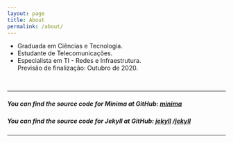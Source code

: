```yaml
---
layout: page
title: About 
permalink: /about/
---
```

- Graduada em Ciências e Tecnologia.  
- Estudante de Telecomunicações.  
- Especialista em TI - Redes e Infraestrutura.  
      Previsão de finalização: Outubro de 2020.  


&nbsp;





***
##### You can find the source code for Minima at GitHub: [minima](https://github.com/jekyll/minima)

##### You can find the source code for Jekyll at GitHub: [jekyll](https://github.com/jekyll) /[jekyll](https://github.com/jekyll/jekyll)
***
